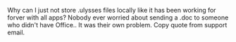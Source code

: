 Why can I just not store .ulysses files locally like it has been working for forver with all apps? Nobody ever worried about sending a .doc to someone who didn't have Office.. It was their own problem. Copy quote from support email.
